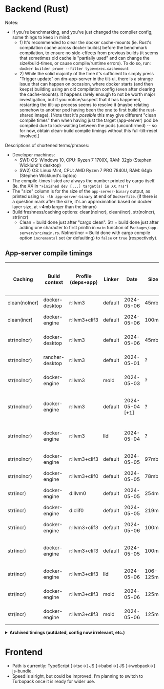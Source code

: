 # Backend (Rust)

Notes:
* If you're benchmarking, and you've just changed the compiler config, some things to keep in mind:
	* 1\) It's recommended to clear the docker cache-mounts (ie. Rust's compilation cache across docker builds) before the benchmark compilation, to ensure no side-effects from previous builds (it seems that sometimes old cache is "partially used" and can change the size/build-times, or cause compile/runtime errors). To do so, run: `docker builder prune --filter type=exec.cachemount`
	* 2\) While the solid majority of the time it's sufficient to simply press "Trigger update" on dm-app-server in the tilt-ui, there is a strange issue that can happen on occasion, where docker starts (and then keeps) building using an old compilation config (even after clearing the cache-mounts). It happens rarely enough to not be worth major investigation, but if you notice/suspect that it has happened, restarting the tilt-up process seems to resolve it (maybe relating somehow to another pod having been the one to first build the rust-shared image). [Note that it's *possible* this may give different "clean compile times" then when having just the target (app-server) pod be compiled due to lock-waiting between the pods (unconfirmed) -- so for now, obtain clean-build compile timings without this full-tilt-reset involved.]

Descriptions of shortened terms/phrases:
* Developer machines:
	* SW1\) OS: Windows 10, CPU: Ryzen 7 1700X, RAM: 32gb (Stephen Wicklund's desktop)
	* SW2\) OS: Linux Mint, CPU: AMD Ryzen 7 PRO 7840U, RAM: 64gb (Stephen Wicklund's laptop)
* The compile-times listed are always the number printed by cargo itself. (ie. the XX in `"Finished dev [...] target(s) in XX.??s"`)
* The "size" column is for the size of the `app-server-binary` output, as printed using `ls -lh app-server-binary` at end of `Dockerfile`. (if there is a question mark after the size, it's an approximation based on docker layer size, at ~4mb larger than the binary)
* Build freshness/caching options: clean(noIncr), clean(incr), str(noIncr), str(incr)
	* Clean = build done just after "cargo clean". Str = build done just after adding one character to first println in `main` function of `Packages/app-server/src/main.rs`. NoIncr/Incr = Build done with cargo compile option `incremental` set (or defaulting) to `false` or `true` (respectively).

## App-server compile timings

| Caching       | Build context   | Profile (deps+app) | Linker | Date        | Size      | Compile timings (with machine + notes) |
| -             | -               | -             | -       | -               | -         | - |
| clean(noIncr) | docker-desktop  | r:llvm3       | default | 2024-05-06      | 45mb      | SW1: 6m27s |
| clean(incr)   | docker-engine   | r:llvm3+clif3 | default | 2024-05-06      | 100mb     | SW2: 2m2s, 2m8s |
| str(noIncr)   | docker-desktop  | r:llvm3       | default | 2024-05-06      | 45mb      | SW1: 3m22s, 3m21s |
| str(noIncr)   | rancher-desktop | r:llvm3       | default | 2024-05-01      | ?         | SW2: 3m47s, 3m44s |
| str(noIncr)   | docker-engine   | r:llvm3       | mold    | 2024-05-03      | ?         | SW2: 1m43s, 1m43s |
| str(noIncr)   | docker-engine   | r:llvm3       | default | 2024-05-04 [+1] | ?         | SW2: 1m47s, 1m47s, 1m50s, 1m49s |
| str(noIncr)   | docker-engine   | r:llvm3       | lld     | 2024-05-04      | ?         | SW2: 1m53s, 1m53s, 1m51s |
| str(noIncr)   | docker-engine   | r:llvm3+clif3 | default | 2024-05-05      | 97mb      | SW2: 33s, 35s, 34s |
| str(noIncr)   | docker-engine   | r:llvm3+clif0 | default | 2024-05-05      | 78mb      | SW2: 32s, 31s |
| str(incr)     | docker-engine   | d:llvm0       | default | 2024-05-05      | 254mb     | SW2: 19s, 20s, 20s |
| str(incr)     | docker-engine   | d:clif0       | default | 2024-05-05      | 219mb     | SW2: 12s, 12s |
| str(incr)     | docker-engine   | r:llvm3+clif3 | default | 2024-05-06      | 100mb     | SW1: 24s, 22s, 21s |
| str(incr)     | docker-engine   | r:llvm3+clif3 | default | 2024-05-05      | 100mb     | SW2: 14s, 13s, 13s, 13s |
| str(incr)     | docker-engine   | r:llvm3+clif3 | lld     | 2024-05-06      | 106-125mb | SW2: 10s, 10s, 10s |
| str(incr)     | docker-engine   | r:llvm3+clif3 | mold    | 2024-05-06      | 125mb     | SW1: 19s, 18s, 19s |
| str(incr)     | docker-engine   | r:llvm3+clif3 | mold    | 2024-05-06      | 125mb     | SW2: 10s, 10s, 10s |

<details><summary><b>Archived timings (outdated, config now irrelevant, etc.)</b></summary>

| Caching       | Build context   | Profile (deps+app) | Linker | Date        | Size      | Compile timings (with machine + notes) |
| -             | -               | -             | -       | -               | -         | - |
| ?             | host            | d:llvm0       | default | 2023-05-26      | ?         | SW1: 7m01s |
| ?             | host            | d:llvm0       | default | 2023-05-26      | ?         | SW1: 5m19s, 5m11s |
| ?             | host            | d:clif0       | default | 2023-05-26      | ?         | SW1: 5m55s, 4m25s |
| ?             | host            | r:llvm3       | default | 2023-05-26      | ?         | SW1: 9m47s, 8m21s |
| ?             | host            | r:clif3       | default | 2023-05-26      | ?         | SW1: 5m05s, 4m03s |
| ?             | docker-desktop  | d:llvm0       | mold    | 2023-05-26      | ?         | SW1: 2m39s, 2m50s |
| ?             | docker-desktop  | d:clif0       | mold    | 2023-05-26      | ?         | SW1: 4m15s, 2m02s, 1m56s |
| ?             | docker-desktop  | r:llvm3       | mold    | 2023-05-26      | ?         | SW1: 7m25s, 8m53s |
| ?             | docker-desktop  | r:clif3       | mold    | 2023-05-26      | ?         | SW1: 4m00s, 3m35s, 2m04s |
| str(noIncr)   | docker-desktop  | r:llvm3       | mold    | 2023-05-26      | ~46mb     | SW1: 3m54s, 3m59s, 4m14s ([perf](## "during heavy map-load: 45s,41s to 3000subs [dm debug stats], ~142m,~114m max cpu-usage [kubectl top pod -> app-server], ~15%,~12% max cpu-usage [grafana -> cluster]")) |
| str(noIncr)   | docker-desktop  | r:clif3       | mold    | 2023-05-26      | ~167mb    | SW1: 2m11s, 2m8s, 2m6s, 2m3s ([perf](## "during heavy map-load: ?,?,42s,40s to 3000subs [dm debug stats], ?,~276m,~334m,~325m max cpu-usage [kubectl top pod -> app-server], ?,~15%,~18%,~18% max cpu-usage [grafana -> cluster]")) |
| str(incr)     | host            | d:llvm0       | mold    | 2023-05-26      | ?         | SW1: 1m01s, 46s |
| str(incr)     | host            | d:clif0       | mold    | 2023-05-26      | ?         | SW1: 37s, 49s |
| str(incr)     | docker-desktop  | d:llvm0       | mold    | 2023-05-26      | ~341mb    | SW1: 23s, 24s, 21s ([perf](## "during heavy map-load: 51s,50s,40s to 3000subs [dm debug stats], ~248m,~276m,~365m max cpu-usage [kubectl top pod -> app-server], ~15%,16%,16% max cpu-usage [grafana -> cluster]")) |
| str(incr)     | docker-desktop  | d:clif0       | mold    | 2023-05-26      | ~225mb    | SW1: 30s, 26s, 27s ([perf](## "during heavy map-load: 33s,40s,38s to 3000subs [dm debug stats], ~420m,~410m,~431m max cpu-usage [kubectl top pod -> app-server], ~20%,~17%,~18% max cpu-usage [grafana -> cluster]")) |

</details>

# Frontend

* Path is currently: TypeScript [->tsc->] JS [->babel->] JS [->webpack->] js-bundle.
* Speed is alright, but could be improved. I'm planning to switch to Turbopack once it is ready for wider use.